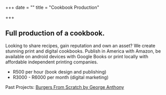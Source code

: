 +++
date = ""
title = "Cookbook Production"

+++
## Full production of a cookbook.

Looking to share recipes, gain reputation and own an asset? We create stunning print and digital cookbooks. Publish in America with Amazon, be available on android devices with Google Books or print locally with affordable independent printing companies.

* R500 per hour (book design and publishing)
* R3000 - R6000 per month (digital marketing)

Past Projects: [Burgers From Scratch by George Anthony](https://burgersfromscratch.company.site/)